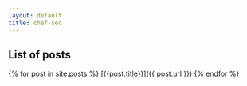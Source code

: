 ```yaml
---
layout: default
title: chef-sec
---
```


## List of posts

{% for post in site.posts %}
  [{{post.title}}]({{ post.url }})
{% endfor %}
